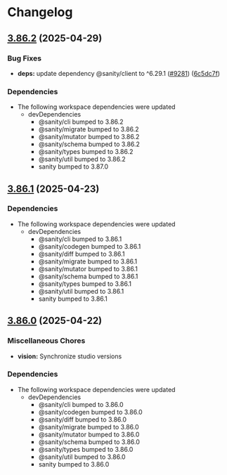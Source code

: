 # Changelog

## [3.86.2](https://github.com/sanity-io/sanity/compare/v3.86.1...v3.86.2) (2025-04-29)


### Bug Fixes

* **deps:** update dependency @sanity/client to ^6.29.1 ([#9281](https://github.com/sanity-io/sanity/issues/9281)) ([6c5dc7f](https://github.com/sanity-io/sanity/commit/6c5dc7f353688e4413b5b4ff9e891d187ece1e69))


### Dependencies

* The following workspace dependencies were updated
  * devDependencies
    * @sanity/cli bumped to 3.86.2
    * @sanity/migrate bumped to 3.86.2
    * @sanity/mutator bumped to 3.86.2
    * @sanity/schema bumped to 3.86.2
    * @sanity/types bumped to 3.86.2
    * @sanity/util bumped to 3.86.2
    * sanity bumped to 3.87.0

## [3.86.1](https://github.com/sanity-io/sanity/compare/v3.86.0...v3.86.1) (2025-04-23)


### Dependencies

* The following workspace dependencies were updated
  * devDependencies
    * @sanity/cli bumped to 3.86.1
    * @sanity/codegen bumped to 3.86.1
    * @sanity/diff bumped to 3.86.1
    * @sanity/migrate bumped to 3.86.1
    * @sanity/mutator bumped to 3.86.1
    * @sanity/schema bumped to 3.86.1
    * @sanity/types bumped to 3.86.1
    * @sanity/util bumped to 3.86.1
    * sanity bumped to 3.86.1

## [3.86.0](https://github.com/sanity-io/sanity/compare/vision-v3.85.1...vision-v3.86.0) (2025-04-22)


### Miscellaneous Chores

* **vision:** Synchronize studio versions


### Dependencies

* The following workspace dependencies were updated
  * devDependencies
    * @sanity/cli bumped to 3.86.0
    * @sanity/codegen bumped to 3.86.0
    * @sanity/diff bumped to 3.86.0
    * @sanity/migrate bumped to 3.86.0
    * @sanity/mutator bumped to 3.86.0
    * @sanity/schema bumped to 3.86.0
    * @sanity/types bumped to 3.86.0
    * @sanity/util bumped to 3.86.0
    * sanity bumped to 3.86.0
